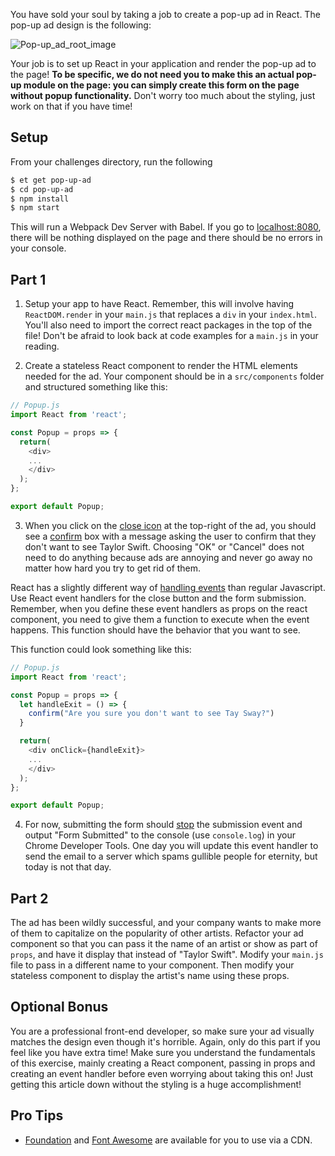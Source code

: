 You have sold your soul by taking a job to create a pop-up ad in React.
The pop-up ad design is the following:

![Pop-up_ad_root_image][pop-up_ad_root_image]

Your job is to set up React in your application and render the pop-up ad to the page! **To be specific, we do not need you to make this an actual pop-up module on the page: you can simply create this form on the page without popup functionality.** Don't worry too much about the styling, just work on that if you have time!

## Setup
From your challenges directory, run the following

```sh
$ et get pop-up-ad
$ cd pop-up-ad
$ npm install
$ npm start
```

This will run a Webpack Dev Server with Babel.
If you go to [localhost:8080](localhost:8080), there will be nothing displayed on the page and there should be no errors in your console.

## Part 1
1) Setup your app to have React. Remember, this will involve having `ReactDOM.render` in your `main.js` that replaces a `div` in your `index.html`. You'll also need to import the correct react packages in the top of the file! Don't be afraid to look back at code examples for a `main.js` in your reading.

2) Create a stateless React component to render the HTML elements needed for the ad. Your component should be in a `src/components` folder and structured something like this:
```js
// Popup.js
import React from 'react';

const Popup = props => {
  return(
    <div>
    ...
    </div>
  );
};

export default Popup;
```

3) When you click on the [close icon][fa-times] at the top-right of the ad, you should see a [confirm][mdn-confirm] box with a message asking the user to confirm that they don't want to see Taylor Swift. Choosing "OK" or "Cancel" does not need to do anything because ads are annoying and never go away no matter how hard you try to get rid of them.

React has a slightly different way of [handling events][react-eventhandlers] than regular Javascript. Use React event handlers for the close button and the form submission. Remember, when you define these event handlers as props on the react component, you need to give them a function to execute when the event happens. This function should have the behavior that you want to see.

This function could look something like this:

```js
// Popup.js
import React from 'react';

const Popup = props => {
  let handleExit = () => {
    confirm("Are you sure you don't want to see Tay Sway?")
  }

  return(
    <div onClick={handleExit}>
    ...
    </div>
  );
};

export default Popup;
```

4) For now, submitting the form should [stop][mdn-preventdefault] the submission event and output "Form Submitted" to the console (use `console.log`) in your Chrome Developer Tools. One day you will update this event handler to send the email to a server which spams gullible people for eternity, but today is not that day.


## Part 2
The ad has been wildly successful, and your company wants to make more of them to capitalize on the popularity of other artists. Refactor your ad component so that you can pass it the name of an artist or show as part of `props`, and have it display that instead of "Taylor Swift". Modify your `main.js` file to pass in a different name to your component. Then modify your stateless component to display the artist's name using these props.

## Optional Bonus
You are a professional front-end developer, so make sure your ad visually matches the design even though it's horrible. Again, only do this part if you feel like you have extra time! Make sure you understand the fundamentals of this exercise, mainly creating a React component, passing in props and creating an event handler before even worrying about taking this on! Just getting this article down without the styling is a huge accomplishment!

## Pro Tips
* [Foundation][foundation] and [Font Awesome][font-awesome] are available for you to use via a CDN.

[fa-times]: http://fortawesome.github.io/Font-Awesome/icon/times/
[font-awesome]: http://fortawesome.github.io/Font-Awesome/
[foundation]: http://foundation.zurb.com/
[mdn-confirm]: https://developer.mozilla.org/en-US/docs/Web/API/Window/confirm
[mdn-preventdefault]: https://developer.mozilla.org/en-US/docs/Web/API/Event/preventDefault
[react-eventhandlers]: https://facebook.github.io/react/docs/handling-events.html
[pop-up_ad_root_image]: https://s3.amazonaws.com/horizon-production/images/pop-up_ad_root.png
